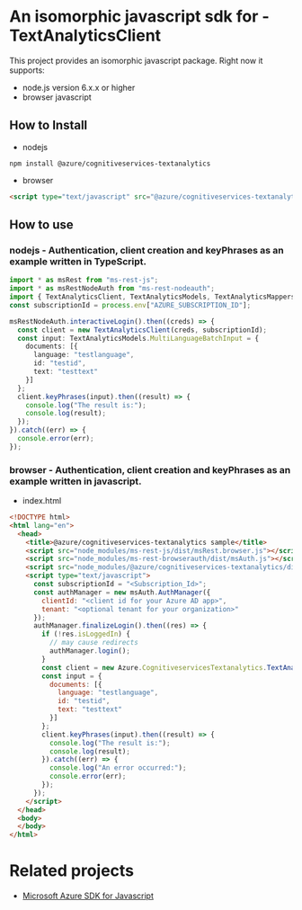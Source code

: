 # An isomorphic javascript sdk for - TextAnalyticsClient
This project provides an isomorphic javascript package. Right now it supports:
- node.js version 6.x.x or higher
- browser javascript

## How to Install

- nodejs
```
npm install @azure/cognitiveservices-textanalytics
```
- browser
```html
<script type="text/javascript" src="@azure/cognitiveservices-textanalytics/dist/cognitiveservices-textanalytics.js"></script>
```

## How to use

### nodejs - Authentication, client creation and keyPhrases  as an example written in TypeScript.

```ts
import * as msRest from "ms-rest-js";
import * as msRestNodeAuth from "ms-rest-nodeauth";
import { TextAnalyticsClient, TextAnalyticsModels, TextAnalyticsMappers } from "@azure/cognitiveservices-textanalytics";
const subscriptionId = process.env["AZURE_SUBSCRIPTION_ID"];

msRestNodeAuth.interactiveLogin().then((creds) => {
  const client = new TextAnalyticsClient(creds, subscriptionId);
  const input: TextAnalyticsModels.MultiLanguageBatchInput = {
    documents: [{
      language: "testlanguage",
      id: "testid",
      text: "testtext"
    }]
  };
  client.keyPhrases(input).then((result) => {
    console.log("The result is:");
    console.log(result);
  });
}).catch((err) => {
  console.error(err);
});
```

### browser - Authentication, client creation and keyPhrases  as an example written in javascript.

- index.html
```html
<!DOCTYPE html>
<html lang="en">
  <head>
    <title>@azure/cognitiveservices-textanalytics sample</title>
    <script src="node_modules/ms-rest-js/dist/msRest.browser.js"></script>
    <script src="node_modules/ms-rest-browserauth/dist/msAuth.js"></script>
    <script src="node_modules/@azure/cognitiveservices-textanalytics/dist/cognitiveservices-textanalytics.js"></script>
    <script type="text/javascript">
      const subscriptionId = "<Subscription_Id>";
      const authManager = new msAuth.AuthManager({
        clientId: "<client id for your Azure AD app>",
        tenant: "<optional tenant for your organization>"
      });
      authManager.finalizeLogin().then((res) => {
        if (!res.isLoggedIn) {
          // may cause redirects
          authManager.login();
        }
        const client = new Azure.CognitiveservicesTextanalytics.TextAnalyticsClient(res.creds, subscriptionId);
        const input = {
          documents: [{
            language: "testlanguage",
            id: "testid",
            text: "testtext"
          }]
        };
        client.keyPhrases(input).then((result) => {
          console.log("The result is:");
          console.log(result);
        }).catch((err) => {
          console.log("An error occurred:");
          console.error(err);
        });
      });
    </script>
  </head>
  <body>
  </body>
</html>
```

# Related projects
 - [Microsoft Azure SDK for Javascript](https://github.com/Azure/azure-sdk-for-js)
